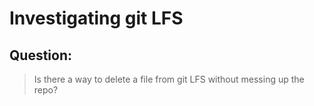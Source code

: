 # Investigating git LFS

## Question:
> Is there a way to delete a file from git LFS without messing up the repo?
